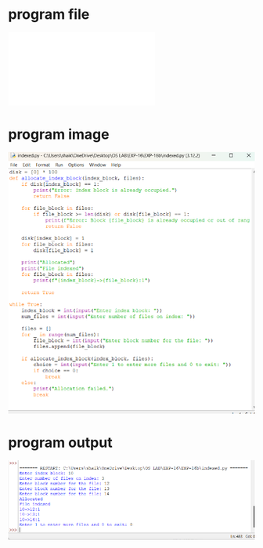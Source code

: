 # program file
![program file](indexed.py)

# program image
![program image](indexed_program.png)

# program output
![program output](indexed_output.png)
